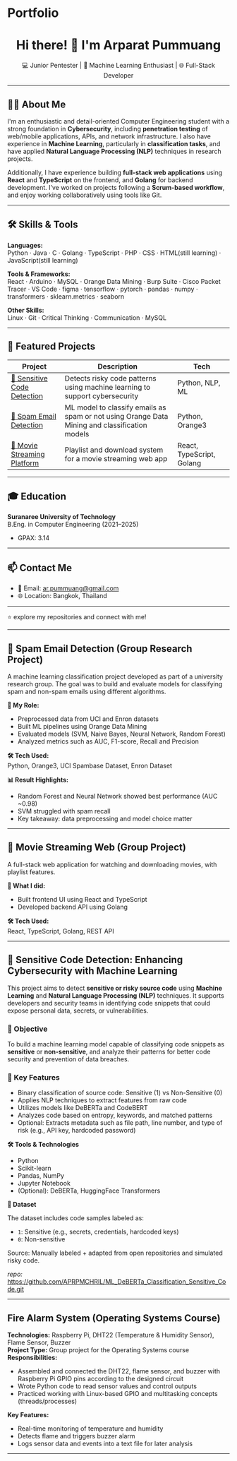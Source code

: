 # Portfolio
<h1 align="center">Hi there! 👋 I'm Arparat Pummuang</h1>

<p align="center">
  💻 Junior Pentester | 🤖 Machine Learning Enthusiast | 🌐 Full-Stack Developer  
</p>

---

## 🧑‍💻 About Me

I'm an enthusiastic and detail-oriented Computer Engineering student with a strong foundation in **Cybersecurity**, including **penetration testing** of web/mobile applications, APIs, and network infrastructure. I also have experience in **Machine Learning**, particularly in **classification tasks**, and have applied **Natural Language Processing (NLP)** techniques in research projects.

Additionally, I have experience building **full-stack web applications** using **React** and **TypeScript** on the frontend, and **Golang** for backend development. I’ve worked on projects following a **Scrum-based workflow**, and enjoy working collaboratively using tools like Git.

---

## 🛠️ Skills & Tools

**Languages:**  
Python · Java · C · Golang · TypeScript · PHP · CSS · HTML(still learning) · JavaScript(still learning)

**Tools & Frameworks:**  
React · Arduino · MySQL · Orange Data Mining · Burp Suite · Cisco Packet Tracer · VS Code · figma · 
tensorflow · pytorch · pandas · numpy · transformers · sklearn.metrics · seaborn 

**Other Skills:**  
Linux · Git · Critical Thinking · Communication · MySQL

---

## 📂 Featured Projects

| Project | Description | Tech |
|--------|-------------|------|
| [🔐 Sensitive Code Detection](#) | Detects risky code patterns using machine learning to support cybersecurity | Python, NLP, ML |
| [📧 Spam Email Detection](#) | ML model to classify emails as spam or not using Orange Data Mining and classification models | Python, Orange3 |
| [🎥 Movie Streaming Platform](#) | Playlist and download system for a movie streaming web app | React, TypeScript, Golang |

---

## 🎓 Education

**Suranaree University of Technology**  
B.Eng. in Computer Engineering (2021–2025)  
- GPAX: 3.14  
---

## 📫 Contact Me

- 📧 Email: ar.pummuang@gmail.com  
- 🌐 Location: Bangkok, Thailand  
---

⭐️ explore my repositories and connect with me!

---

## 📧 Spam Email Detection (Group Research Project)

A machine learning classification project developed as part of a university research group. The goal was to build and evaluate models for classifying spam and non-spam emails using different algorithms.

**🧠 My Role:**  
- Preprocessed data from UCI and Enron datasets  
- Built ML pipelines using Orange Data Mining  
- Evaluated models (SVM, Naive Bayes, Neural Network, Random Forest)  
- Analyzed metrics such as AUC, F1-score, Recall and Precision

**🛠 Tech Used:**  
Python, Orange3, UCI Spambase Dataset, Enron Dataset

**📊 Result Highlights:**  
- Random Forest and Neural Network showed best performance (AUC ~0.98)
- SVM struggled with spam recall  
- Key takeaway: data preprocessing and model choice matter

---

## 🎥 Movie Streaming Web (Group Project)

A full-stack web application for watching and downloading movies, with playlist features.

**🧠 What I did:**  
- Built frontend UI using React and TypeScript  
- Developed backend API using Golang

**🛠 Tech Used:**  
React, TypeScript, Golang, REST API

---

## 🔐 Sensitive Code Detection: Enhancing Cybersecurity with Machine Learning

This project aims to detect **sensitive or risky source code** using **Machine Learning** and **Natural Language Processing (NLP)** techniques. It supports developers and security teams in identifying code snippets that could expose personal data, secrets, or vulnerabilities.

### 🎯 Objective

To build a machine learning model capable of classifying code snippets as **sensitive** or **non-sensitive**, and analyze their patterns for better code security and prevention of data breaches.

### 🧠 Key Features

- Binary classification of source code: Sensitive (1) vs Non-Sensitive (0)
- Applies NLP techniques to extract features from raw code
- Utilizes models like DeBERTa and CodeBERT
- Analyzes code based on entropy, keywords, and matched patterns
- Optional: Extracts metadata such as file path, line number, and type of risk (e.g., API key, hardcoded password)

**🛠️ Tools & Technologies**

- Python
- Scikit-learn
- Pandas, NumPy
- Jupyter Notebook
- (Optional): DeBERTa, HuggingFace Transformers

**📁 Dataset**

The dataset includes code samples labeled as:
- `1`: Sensitive (e.g., secrets, credentials, hardcoded keys)
- `0`: Non-sensitive

Source: Manually labeled + adapted from open repositories and simulated risky code.

*repo:* https://github.com/APRPMCHRIL/ML_DeBERTa_Classification_Sensitive_Code.git

---

## Fire Alarm System (Operating Systems Course)

**Technologies:** Raspberry Pi, DHT22 (Temperature & Humidity Sensor), Flame Sensor, Buzzer  
**Project Type:** Group project for the Operating Systems course  
**Responsibilities:**  
- Assembled and connected the DHT22, flame sensor, and buzzer with Raspberry Pi GPIO pins according to the designed circuit  
- Wrote Python code to read sensor values and control outputs  
- Practiced working with Linux-based GPIO and multitasking concepts (threads/processes)

**Key Features:**
- Real-time monitoring of temperature and humidity  
- Detects flame and triggers buzzer alarm  
- Logs sensor data and events into a text file for later analysis

---
